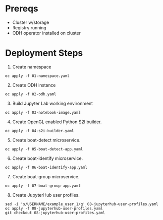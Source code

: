Prereqs
=======

- Cluster w/storage
- Registry running
- ODH operator installed on cluster


Deployment Steps
================

1. Create namespace
```
oc apply -f 01-namespace.yaml
```

2. Create ODH instance
```
oc apply -f 02-odh.yaml
```

3. Build Jupyter Lab working environment
```
oc apply -f 03-notebook-image.yaml
```

4. Create OpenGL enabled Python S2I builder.
```
oc apply -f 04-s2i-builder.yaml
```

5. Create boat-detect microservice.
```
oc apply -f 05-boat-detect-app.yaml
```

6. Create boat-identify microservice.
```
oc apply -f 06-boat-identify-app.yaml
```

7. Create boat-group microservice.
```
oc apply -f 07-boat-group-app.yaml
```

8. Create JupyterHub user profiles.
```
sed -i 's/USERNAME/example_user_1/g' 08-jupyterhub-user-profiles.yaml
oc apply -f 08-jupyterhub-user-profiles.yaml
git checkout 08-jupyterhub-user-profiles.yaml
```

